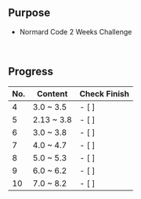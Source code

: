 ## Purpose
- Normard Code 2 Weeks Challenge

</br>

## Progress

| No. | Content | Check Finish |
|---|---|---|
| 4 | 3.0 ~ 3.5 | - [ ] |
| 5 | 2.13 ~ 3.8 | - [ ] |
| 6 | 3.0 ~ 3.8 | - [ ] |
| 7 | 4.0 ~ 4.7 | - [ ] |
| 8 | 5.0 ~ 5.3 | - [ ] |
| 9 | 6.0 ~ 6.2 | - [ ] |
| 10 | 7.0 ~ 8.2 | - [ ] |

</br>
